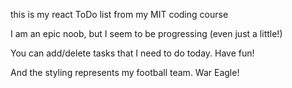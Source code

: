this is my react ToDo list from my MIT coding course

I am an epic noob, but I seem to be progressing (even just a little!)

You can add/delete tasks that I need to do today. Have fun!

And the styling represents my football team. War Eagle!